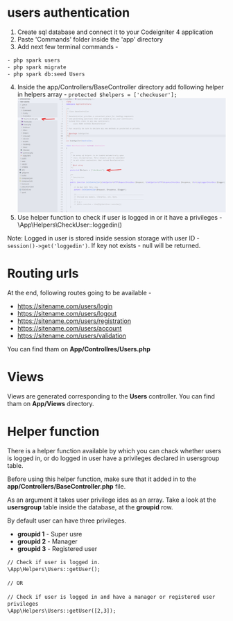 # users authentication

1. Create sql database and connect it to your Codeigniter 4 application
2. Paste 'Commands' folder inside the 'app' directory
3. Add next few terminal commands - 

```
- php spark users
- php spark migrate
- php spark db:seed Users
```
4. Inside the app/Controllers/BaseController directory add following helper in helpers array - ```protected $helpers = ['checkuser'];```
![](screen-01.png)
5. Use helper function to check if user is logged in or it have a privileges - \App\Helpers\CheckUser::loggedin()

Note:
Logged in user is stored inside session storage with user ID - ```session()->get('loggedin')```. If key not exists - null will be returned.


# Routing urls
At the end, following routes going to be available - 

- https://sitename.com/users/login
- https://sitename.com/users/logout
- https://sitename.com/users/registration
- https://sitename.com/users/account
- https://sitename.com/users/validation

You can find tham on **App/Controllres/Users.php**

# Views
Views are generated corresponding to the **Users** controller. You can find tham on **App/Views** directory.

# Helper function

There is a helper function available by which you can chack whether users is logged in, or do logged in user have a privileges declared in usersgroup table.

Before using this helper function, make sure that it added in to the **app/Controllers/BaseController.php** file.

As an argument it takes user privilege ides as an array. Take a look at the **usersgroup** table inside the database, at the **groupid** row.

By default user can have three privileges.
- **groupid 1** - Super usre
- **groupid 2** - Manager
- **groupid 3** - Registered user

```
// Check if user is logged in.
\App\Helpers\Users::getUser();

// OR

// Check if user is logged in and have a manager or registered user privileges
\App\Helpers\Users::getUser([2,3]); 
```